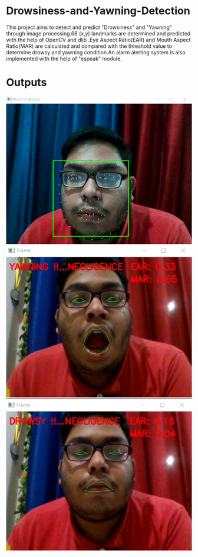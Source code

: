 # Drowsiness-and-Yawning-Detection
This project aims to detect and predict "Drowsiness" and "Yawning" through image processing.68 (x,y) landmarks are determined and predicted with the help of OpenCV and dlib .Eye Aspect Ratio(EAR) and Mouth Aspect Ratio(MAR) are calculated and compared with the threshold value to determine drowsy and yawning condition.An alarm alerting system is also implemented with the help of "espeak" module.

# Outputs
![alt text](https://github.com/ka-raja-babu/Drowsiness-and-Yawning-Detection/blob/main/OUTPUTS/Image%20(1).png?raw=true)
![alt text](https://github.com/ka-raja-babu/Drowsiness-and-Yawning-Detection/blob/main/OUTPUTS/Image%20(2).png?raw=true)
![alt text](https://github.com/ka-raja-babu/Drowsiness-and-Yawning-Detection/blob/main/OUTPUTS/Image%20(3).png?raw=true)
